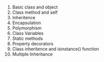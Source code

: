 
1. Basic class and object
2. Class method and self
3. Inheritence
4. Encapsulation
5. Polymorphism
6. Class Variables
7. Static methods
8. Property decorators
9. Class inheritence and isinstance() function
10. Multiple Inheritance